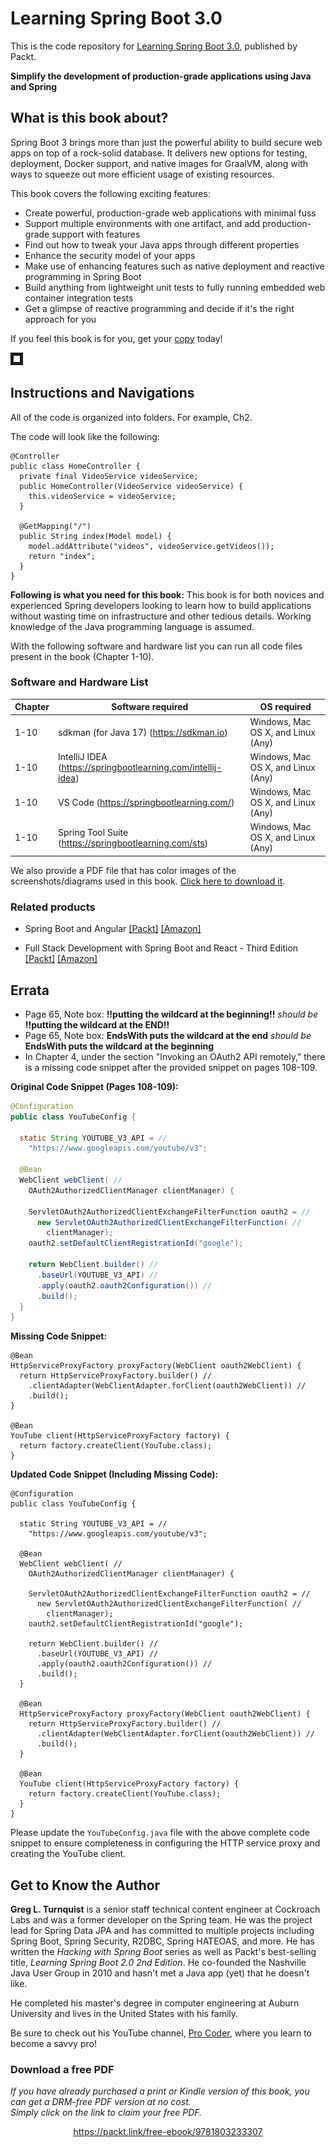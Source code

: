 # Learning Spring Boot 3.0

<a href="https://www.packtpub.com/product/learning-spring-boot-30-third-edition/9781803233307?utm_source=github&utm_medium=repository&utm_campaign=9781803233307"><img src="https://static.packt-cdn.com/products/9781803233307/cover/smaller" alt="" height="256px" align="right"></a>

This is the code repository for [Learning Spring Boot 3.0](https://www.packtpub.com/product/learning-spring-boot-30-third-edition/9781803233307?utm_source=github&utm_medium=repository&utm_campaign=9781803233307), published by Packt.

**Simplify the development of production-grade applications using Java and Spring**

## What is this book about?
Spring Boot 3 brings more than just the powerful ability to build secure web apps on top of a rock-solid database. It delivers new options for testing, deployment, Docker support, and native images for GraalVM, along with ways to squeeze out more efficient usage of existing resources.

This book covers the following exciting features:
* Create powerful, production-grade web applications with minimal fuss
* Support multiple environments with one artifact, and add production-grade support with features
* Find out how to tweak your Java apps through different properties
* Enhance the security model of your apps
* Make use of enhancing features such as native deployment and reactive programming in Spring Boot
* Build anything from lightweight unit tests to fully running embedded web container integration tests
* Get a glimpse of reactive programming and decide if it's the right approach for you

If you feel this book is for you, get your [copy](https://www.amazon.com/dp/1803233303) today!

<a href="https://www.packtpub.com/?utm_source=github&utm_medium=banner&utm_campaign=GitHubBanner"><img src="https://raw.githubusercontent.com/PacktPublishing/GitHub/master/GitHub.png" 
alt="https://www.packtpub.com/" border="5" /></a>

## Instructions and Navigations
All of the code is organized into folders. For example, Ch2.

The code will look like the following:
```
@Controller
public class HomeController {
  private final VideoService videoService;
  public HomeController(VideoService videoService) {
    this.videoService = videoService;
  }

  @GetMapping("/")
  public String index(Model model) {
    model.addAttribute("videos", videoService.getVideos());
    return "index";
  }
}
```

**Following is what you need for this book:**
This book is for both novices and experienced Spring developers looking to learn how to build applications without wasting time on infrastructure and other tedious details. Working knowledge of the Java programming language is assumed.

With the following software and hardware list you can run all code files present in the book (Chapter 1-10).
### Software and Hardware List
| Chapter | Software required | OS required |
| -------- | ------------------------------------ | ----------------------------------- |
| 1-10 | sdkman (for Java 17) (https://sdkman.io) | Windows, Mac OS X, and Linux (Any) |
| 1-10 | IntelliJ IDEA (https://springbootlearning.com/intellij-idea) | Windows, Mac OS X, and Linux (Any) |
| 1-10 | VS Code (https://springbootlearning.com/) | Windows, Mac OS X, and Linux (Any) |
| 1-10 | Spring Tool Suite (https://springbootlearning.com/sts) | Windows, Mac OS X, and Linux (Any) |

We also provide a PDF file that has color images of the screenshots/diagrams used in this book. [Click here to download it](https://packt.link/FvE6S).

### Related products
* Spring Boot and Angular [[Packt]](https://www.packtpub.com/product/spring-boot-and-angular/9781803243214?utm_source=github&utm_medium=repository&utm_campaign=9781803243214) [[Amazon]](https://www.amazon.com/dp/180324321X)

* Full Stack Development with Spring Boot and React - Third Edition [[Packt]](https://www.packtpub.com/product/full-stack-development-with-spring-boot-and-react-third-edition/9781801816786?utm_source=github&utm_medium=repository&utm_campaign=9781801816786) [[Amazon]](https://www.amazon.com/dp/1801816786)

## Errata 
* Page 65, Note box:  **!!putting the wildcard at the beginning!!** _should be_ **!!putting the wildcard at the END!!**
* Page 65, Note box:  **EndsWith puts the wildcard at the end** _should be_ **EndsWith puts the wildcard at the beginning**
* In Chapter 4, under the section "Invoking an OAuth2 API remotely," there is a missing code snippet after the provided snippet on pages 108-109.

**Original Code Snippet (Pages 108-109):**

```java
@Configuration
public class YouTubeConfig {

  static String YOUTUBE_V3_API = //
    "https://www.googleapis.com/youtube/v3";

  @Bean
  WebClient webClient( //
    OAuth2AuthorizedClientManager clientManager) {

    ServletOAuth2AuthorizedClientExchangeFilterFunction oauth2 = //
      new ServletOAuth2AuthorizedClientExchangeFilterFunction( //
        clientManager);
    oauth2.setDefaultClientRegistrationId("google");

    return WebClient.builder() //
      .baseUrl(YOUTUBE_V3_API) //
      .apply(oauth2.oauth2Configuration()) //
      .build();
  }
}
```

**Missing Code Snippet:**
```
@Bean
HttpServiceProxyFactory proxyFactory(WebClient oauth2WebClient) {
  return HttpServiceProxyFactory.builder() //
    .clientAdapter(WebClientAdapter.forClient(oauth2WebClient)) //
    .build();
}

@Bean
YouTube client(HttpServiceProxyFactory factory) {
  return factory.createClient(YouTube.class);
}
```
**Updated Code Snippet (Including Missing Code):**
```
@Configuration
public class YouTubeConfig {

  static String YOUTUBE_V3_API = //
    "https://www.googleapis.com/youtube/v3";

  @Bean
  WebClient webClient( //
    OAuth2AuthorizedClientManager clientManager) {

    ServletOAuth2AuthorizedClientExchangeFilterFunction oauth2 = //
      new ServletOAuth2AuthorizedClientExchangeFilterFunction( //
        clientManager);
    oauth2.setDefaultClientRegistrationId("google");

    return WebClient.builder() //
      .baseUrl(YOUTUBE_V3_API) //
      .apply(oauth2.oauth2Configuration()) //
      .build();
  }

  @Bean
  HttpServiceProxyFactory proxyFactory(WebClient oauth2WebClient) {
    return HttpServiceProxyFactory.builder() //
      .clientAdapter(WebClientAdapter.forClient(oauth2WebClient)) //
      .build();
  }

  @Bean
  YouTube client(HttpServiceProxyFactory factory) {
    return factory.createClient(YouTube.class);
  }
}
```
Please update the `YouTubeConfig.java` file with the above complete code snippet to ensure completeness in configuring the HTTP service proxy and creating the YouTube client.


## Get to Know the Author
**Greg L. Turnquist** is a senior staff technical content engineer at Cockroach Labs and was a former developer on the Spring team. He was the project lead for Spring Data JPA and has committed to multiple projects including Spring Boot, Spring Security, R2DBC, Spring HATEOAS, and more. He has written the _Hacking with Spring Boot_ series as well as Packt's best-selling title, _Learning Spring Boot 2.0 2nd Edition_. He co-founded the Nashville Java User Group in 2010 and hasn't met a Java app (yet) that he doesn't like.

He completed his master's degree in computer engineering at Auburn University and lives in the United States with his family.

Be sure to check out his YouTube channel, [Pro Coder](https://youtube.com/@ProCoderIO), where you learn to become a savvy pro!

### Download a free PDF

 <i>If you have already purchased a print or Kindle version of this book, you can get a DRM-free PDF version at no cost.<br>Simply click on the link to claim your free PDF.</i>
<p align="center"> <a href="https://packt.link/free-ebook/9781803233307">https://packt.link/free-ebook/9781803233307 </a> </p>

